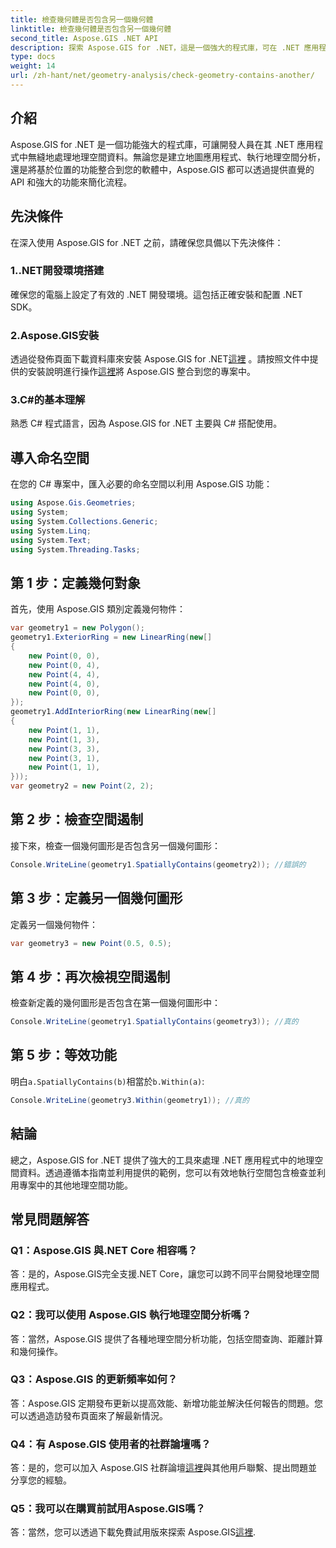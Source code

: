 ```yaml
---
title: 檢查幾何體是否包含另一個幾何體
linktitle: 檢查幾何體是否包含另一個幾何體
second_title: Aspose.GIS .NET API
description: 探索 Aspose.GIS for .NET，這是一個強大的程式庫，可在 .NET 應用程式中無縫整合地理空間資料。
type: docs
weight: 14
url: /zh-hant/net/geometry-analysis/check-geometry-contains-another/
---
```

## 介紹
Aspose.GIS for .NET 是一個功能強大的程式庫，可讓開發人員在其 .NET 應用程式中無縫地處理地理空間資料。無論您是建立地圖應用程式、執行地理空間分析，還是將基於位置的功能整合到您的軟體中，Aspose.GIS 都可以透過提供直覺的 API 和強大的功能來簡化流程。
## 先決條件
在深入使用 Aspose.GIS for .NET 之前，請確保您具備以下先決條件：
### 1..NET開發環境搭建
確保您的電腦上設定了有效的 .NET 開發環境。這包括正確安裝和配置 .NET SDK。
### 2.Aspose.GIS安裝
透過從發佈頁面下載資料庫來安裝 Aspose.GIS for .NET[這裡](https://releases.aspose.com/gis/net/) 。請按照文件中提供的安裝說明進行操作[這裡](https://reference.aspose.com/gis/net/)將 Aspose.GIS 整合到您的專案中。
### 3.C#的基本理解
熟悉 C# 程式語言，因為 Aspose.GIS for .NET 主要與 C# 搭配使用。

## 導入命名空間
在您的 C# 專案中，匯入必要的命名空間以利用 Aspose.GIS 功能：
```csharp
using Aspose.Gis.Geometries;
using System;
using System.Collections.Generic;
using System.Linq;
using System.Text;
using System.Threading.Tasks;
```

## 第 1 步：定義幾何對象
首先，使用 Aspose.GIS 類別定義幾何物件：
```csharp
var geometry1 = new Polygon();
geometry1.ExteriorRing = new LinearRing(new[]
{
    new Point(0, 0),
    new Point(0, 4),
    new Point(4, 4),
    new Point(4, 0),
    new Point(0, 0),
});
geometry1.AddInteriorRing(new LinearRing(new[]
{
    new Point(1, 1),
    new Point(1, 3),
    new Point(3, 3),
    new Point(3, 1),
    new Point(1, 1),
}));
var geometry2 = new Point(2, 2);
```
## 第 2 步：檢查空間遏制
接下來，檢查一個幾何圖形是否包含另一個幾何圖形：
```csharp
Console.WriteLine(geometry1.SpatiallyContains(geometry2)); //錯誤的
```
## 第 3 步：定義另一個幾何圖形
定義另一個幾何物件：
```csharp
var geometry3 = new Point(0.5, 0.5);
```
## 第 4 步：再次檢視空間遏制
檢查新定義的幾何圖形是否包含在第一個幾何圖形中：
```csharp
Console.WriteLine(geometry1.SpatiallyContains(geometry3)); //真的
```
## 第 5 步：等效功能
明白`a.SpatiallyContains(b)`相當於`b.Within(a)`:
```csharp
Console.WriteLine(geometry3.Within(geometry1)); //真的
```

## 結論
總之，Aspose.GIS for .NET 提供了強大的工具來處理 .NET 應用程式中的地理空間資料。透過遵循本指南並利用提供的範例，您可以有效地執行空間包含檢查並利用專案中的其他地理空間功能。
## 常見問題解答
### Q1：Aspose.GIS 與.NET Core 相容嗎？
答：是的，Aspose.GIS完全支援.NET Core，讓您可以跨不同平台開發地理空間應用程式。
### Q2：我可以使用 Aspose.GIS 執行地理空間分析嗎？
答：當然，Aspose.GIS 提供了各種地理空間分析功能，包括空間查詢、距離計算和幾何操作。
### Q3：Aspose.GIS 的更新頻率如何？
答：Aspose.GIS 定期發布更新以提高效能、新增功能並解決任何報告的問題。您可以透過造訪發布頁面來了解最新情況。
### Q4：有 Aspose.GIS 使用者的社群論壇嗎？
答：是的，您可以加入 Aspose.GIS 社群論壇[這裡](https://forum.aspose.com/c/gis/33)與其他用戶聯繫、提出問題並分享您的經驗。
### Q5：我可以在購買前試用Aspose.GIS嗎？
答：當然，您可以透過下載免費試用版來探索 Aspose.GIS[這裡](https://releases.aspose.com/).